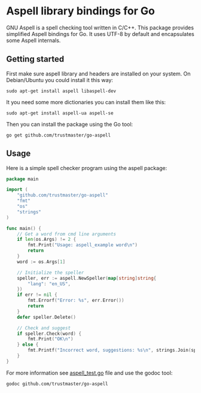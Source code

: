 # Aspell library bindings for Go

GNU Aspell is a spell checking tool written in C/C++. This package provides simplified Aspell bindings for Go.
It uses UTF-8 by default and encapsulates some Aspell internals.

## Getting started

First make sure aspell library and headers are installed on your system. On Debian/Ubuntu you could install it this way:

```
sudo apt-get install aspell libaspell-dev
```

It you need some more dictionaries you can install them like this:

```
sudo apt-get install aspell-ua aspell-se
```

Then you can install the package using the Go tool:

```
go get github.com/trustmaster/go-aspell
```

## Usage

Here is a simple spell checker program using the aspell package:

```go
package main

import (
	"github.com/trustmaster/go-aspell"
	"fmt"
	"os"
	"strings"
)

func main() {
	// Get a word from cmd line arguments
	if len(os.Args) != 2 {
		fmt.Print("Usage: aspell_example word\n")
		return
	}
	word := os.Args[1]

	// Initialize the speller
	speller, err := aspell.NewSpeller(map[string]string{
		"lang": "en_US",
	})
	if err != nil {
		fmt.Errorf("Error: %s", err.Error())
		return
	}
	defer speller.Delete()

	// Check and suggest
	if speller.Check(word) {
		fmt.Print("OK\n")
	} else {
		fmt.Printf("Incorrect word, suggestions: %s\n", strings.Join(speller.Suggest(word), ", "))
	}
}
```

For more information see [aspell_test.go](https://github.com/trustmaster/go-aspell/blob/master/aspell_test.go) file and use the godoc tool:

```
godoc github.com/trustmaster/go-aspell
```
